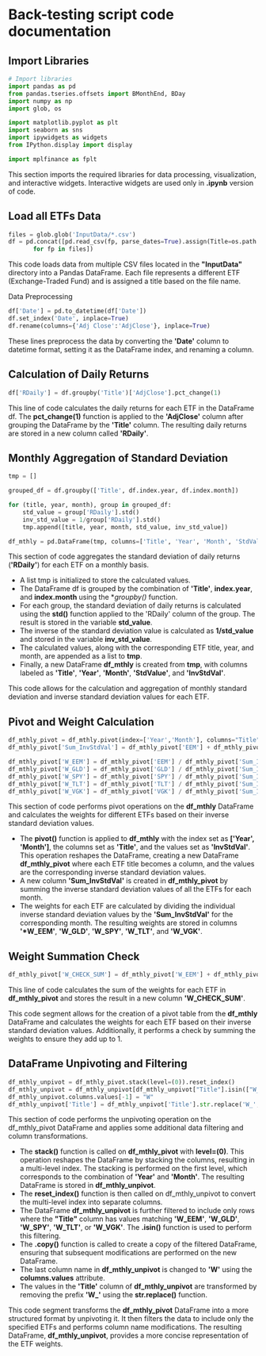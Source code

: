 # Back-testing script code documentation

## Import Libraries

```python 
# Import libraries
import pandas as pd
from pandas.tseries.offsets import BMonthEnd, BDay
import numpy as np
import glob, os

import matplotlib.pyplot as plt
import seaborn as sns
import ipywidgets as widgets
from IPython.display import display

import mplfinance as fplt
```

This section imports the required libraries for data processing, visualization, and interactive widgets. Interactive widgets are used only in **.ipynb** version of code.


## Load all ETFs Data

```python 
files = glob.glob('InputData/*.csv')
df = pd.concat([pd.read_csv(fp, parse_dates=True).assign(Title=os.path.basename(fp).split('.')[0]) 
       for fp in files])
```

This code loads data from multiple CSV files located in the **"InputData"** directory into a Pandas DataFrame. Each file represents a different ETF (Exchange-Traded Fund) and is assigned a title based on the file name.


Data Preprocessing

```python 
df['Date'] = pd.to_datetime(df['Date'])
df.set_index('Date', inplace=True)
df.rename(columns={'Adj Close':'AdjClose'}, inplace=True)
```

These lines preprocess the data by converting the **'Date'** column to datetime format, setting it as the DataFrame index, and renaming a column.


## Calculation of Daily Returns

```python 
df['RDaily'] = df.groupby('Title')['AdjClose'].pct_change(1)
```
This line of code calculates the daily returns for each ETF in the DataFrame df. The **pct_change(1)** function is applied to the **'AdjClose'** column after grouping the DataFrame by the **'Title'** column. The resulting daily returns are stored in a new column called **'RDaily'**.


## Monthly Aggregation of Standard Deviation

```python 
tmp = []

grouped_df = df.groupby(['Title', df.index.year, df.index.month])

for (title, year, month), group in grouped_df:
    std_value = group['RDaily'].std()
    inv_std_value = 1/group['RDaily'].std()
    tmp.append([title, year, month, std_value, inv_std_value])

df_mthly = pd.DataFrame(tmp, columns=['Title', 'Year', 'Month', 'StdValue', 'InvStdVal'])
```

This section of code aggregates the standard deviation of daily returns (**'RDaily'**) for each ETF on a monthly basis.

- A list tmp is initialized to store the calculated values.
- The DataFrame df is grouped by the combination of **'Title'**, **index.year**, and **index.month** using the **groupby()* function.
- For each group, the standard deviation of daily returns is calculated using the **std()** function applied to the 'RDaily' column of the group. The result is stored in the variable **std_value**.
- The inverse of the standard deviation value is calculated as **1/std_value** and stored in the variable **inv_std_value**.
- The calculated values, along with the corresponding ETF title, year, and month, are appended as a list to **tmp**.
- Finally, a new DataFrame **df_mthly** is created from **tmp**, with columns labeled as **'Title'**, **'Year'**, **'Month'**, **'StdValue'**, and **'InvStdVal'**.

This code allows for the calculation and aggregation of monthly standard deviation and inverse standard deviation values for each ETF.


## Pivot and Weight Calculation

```python 
df_mthly_pivot = df_mthly.pivot(index=['Year','Month'], columns="Title", values="InvStdVal")
df_mthly_pivot['Sum_InvStdVal'] = df_mthly_pivot['EEM'] + df_mthly_pivot['GLD'] + df_mthly_pivot['SPY'] + df_mthly_pivot['TLT'] + df_mthly_pivot['VGK']

df_mthly_pivot['W_EEM'] = df_mthly_pivot['EEM'] / df_mthly_pivot['Sum_InvStdVal']
df_mthly_pivot['W_GLD'] = df_mthly_pivot['GLD'] / df_mthly_pivot['Sum_InvStdVal']
df_mthly_pivot['W_SPY'] = df_mthly_pivot['SPY'] / df_mthly_pivot['Sum_InvStdVal']
df_mthly_pivot['W_TLT'] = df_mthly_pivot['TLT'] / df_mthly_pivot['Sum_InvStdVal']
df_mthly_pivot['W_VGK'] = df_mthly_pivot['VGK'] / df_mthly_pivot['Sum_InvStdVal']
```

This section of code performs pivot operations on the **df_mthly** DataFrame and calculates the weights for different ETFs based on their inverse standard deviation values.

- The **pivot()** function is applied to **df_mthly** with the index set as **['Year', 'Month']**, the columns set as **'Title'**, and the values set as **'InvStdVal'**. This operation reshapes the DataFrame, creating a new DataFrame **df_mthly_pivot** where each ETF title becomes a column, and the values are the corresponding inverse standard deviation values.
- A new column **'Sum_InvStdVal'** is created in **df_mthly_pivot** by summing the inverse standard deviation values of all the ETFs for each month.
- The weights for each ETF are calculated by dividing the individual inverse standard deviation values by the **'Sum_InvStdVal'** for the corresponding month. The resulting weights are stored in columns **'*W_EEM'**, **'W_GLD'**, **'W_SPY'**, **'W_TLT'**, and **'W_VGK'**.


## Weight Summation Check

```python 
df_mthly_pivot['W_CHECK_SUM'] = df_mthly_pivot['W_EEM'] + df_mthly_pivot['W_GLD'] + df_mthly_pivot['W_SPY'] + df_mthly_pivot['W_TLT'] + df_mthly_pivot['W_VGK']
```

This line of code calculates the sum of the weights for each ETF in **df_mthly_pivot** and stores the result in a new column **'W_CHECK_SUM'**.

This code segment allows for the creation of a pivot table from the **df_mthly** DataFrame and calculates the weights for each ETF based on their inverse standard deviation values. Additionally, it performs a check by summing the weights to ensure they add up to 1.


## DataFrame Unpivoting and Filtering

```python 
df_mthly_unpivot = df_mthly_pivot.stack(level=(0)).reset_index()
df_mthly_unpivot = df_mthly_unpivot[df_mthly_unpivot["Title"].isin(["W_EEM", "W_GLD", 'W_SPY', 'W_TLT', 'W_VGK'])].copy()
df_mthly_unpivot.columns.values[-1] = "W"
df_mthly_unpivot['Title'] = df_mthly_unpivot['Title'].str.replace('W_', '')
```

This section of code performs the unpivoting operation on the df_mthly_pivot DataFrame and applies some additional data filtering and column transformations.

- The **stack()** function is called on **df_mthly_pivot** with **level=(0)**. This operation reshapes the DataFrame by stacking the columns, resulting in a multi-level index. The stacking is performed on the first level, which corresponds to the combination of **'Year'** and **'Month'**. The resulting DataFrame is stored in **df_mthly_unpivot**.
- The **reset_index()** function is then called on df_mthly_unpivot to convert the multi-level index into separate columns.
- The DataFrame **df_mthly_unpivot** is further filtered to include only rows where the **"Title"** column has values matching **'W_EEM'**, **'W_GLD'**, **'W_SPY'**, **'W_TLT'**, or **'W_VGK'**. The **.isin()** function is used to perform this filtering.
- The **.copy()** function is called to create a copy of the filtered DataFrame, ensuring that subsequent modifications are performed on the new DataFrame.
- The last column name in **df_mthly_unpivot** is changed to **'W'** using the **columns.values** attribute.
- The values in the **'Title'** column of **df_mthly_unpivot** are transformed by removing the prefix **'W_'** using the **str.replace()** function.

This code segment transforms the **df_mthly_pivot** DataFrame into a more structured format by unpivoting it. It then filters the data to include only the specified ETFs and performs column name modifications. The resulting DataFrame, **df_mthly_unpivot**, provides a more concise representation of the ETF weights.





```python 

```







```python 

```










```python 

```









```python 

```
















